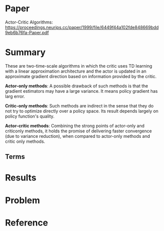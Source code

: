 # Paper
Actor-Critic Algorithms: https://proceedings.neurips.cc/paper/1999/file/6449f44a102fde848669bdd9eb6b76fa-Paper.pdf

# Summary
These are two-time-scale algorithms in which the critic uses TD learning with a linear approximation architecture and the actor is updated in an approximate gradient direction based on information provided by the critic.  

**Actor-only methods**: A possible drawback of such methods is that the gradient estimators may have a large variance. It means policy gradient has larg error.  

**Critic-only methods**:  Such methods are indirect in the sense that they do not try to optimize directly over a policy space. Its result depends largely on policy function's quality.  

**Actor-critic methods**:  Combining the strong points of actor-only and criticonly methods, it holds the promise of delivering faster convergence (due to variance reduction), when compared to actor-only methods and critic only methods. 

## Terms
##


# Results

# Problem

# Reference
